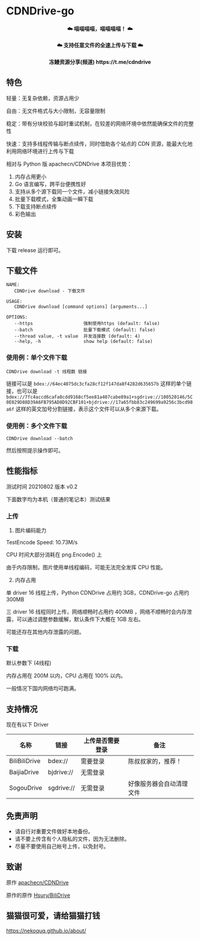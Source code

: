 # CDNDrive-go

<h4 align="center">☁️ 喵喵喵喵，喵喵喵喵！ ☁️</h4>
<h4 align="center">☁️ 支持任意文件的全速上传与下载 ☁️</h4>

<h4 align="center">冻鳗资源分享(频道) https://t.me/cdndrive</h4>

## 特色

轻量：无复杂依赖，资源占用少

自由：无文件格式与大小限制，无容量限制

稳定：带有分块校验与超时重试机制，在较差的网络环境中依然能确保文件的完整性

快速：支持多线程传输与断点续传，同时借助各个站点的 CDN 资源，能最大化地利用网络环境进行上传与下载

相对与 Python 版 apachecn/CDNDrive 本项目优势：

1. 内存占用更小
2. Go 语言编写，跨平台便携性好
3. 支持从多个源下载同一个文件，减小链接失效风险
4. 批量下载模式，全集动画一瞬下载
5. 下载支持断点续传
6. 彩色输出

## 安装

下载 release 运行即可。

## 下载文件

```
NAME:
   CDNDrive download - 下载文件

USAGE:
   CDNDrive download [command options] [arguments...]

OPTIONS:
   --https                   强制使用https (default: false)
   --batch                   批量下载模式 (default: false)
   --thread value, -t value  并发连接数 (default: 4)
   --help, -h                show help (default: false)
```

### 使用例：单个文件下载

`CDNDrive download -t 线程数 链接`

链接可以是 `bdex://64ec4075dc3cfa28cf12f147da8f4282d635657b` 这样的单个链接，也可以是 `bdex://7fc4accd6cafa0cdd9168cf5ee81a407cabe89a1+sgdrive://100520146/5C0E029D88D39A6FB795AD8D92CBF101+bjdrive://17a65fbb83c249699a9256c3bcd98a6f` 这样的英文加号分割链接，表示这个文件可以从多个来源下载。

### 使用例：多个文件下载

`CDNDrive download --batch`

然后按照提示操作即可。

## 性能指标

测试时间 20210802 版本 v0.2

下面数字均为本机（普通的笔记本）测试结果

### 上传

1. 图片编码能力

TestEncode Speed: 10.73M/s

CPU 时间大部分消耗在 png.Encode() 上

由于内存限制，图片使用单线程编码，可能无法完全发挥 CPU 性能。

2. 内存占用

单 driver 16 线程上传，Python CDNDrive 占用约 3GB，CDNDrive-go 占用约 300MB

三 driver 16 线程同时上传，网络顺畅时占用约 400MB ，网络不顺畅时会内存泄露，可以通过调整参数缓解，默认条件下大概在 1GB 左右。

可能还存在其他内存泄露的问题。

### 下载

默认参数下 (4线程)

内存占用在 200M 以内，CPU 占用在 100% 以内。

一般情况下国内网络均可跑满。

## 支持情况

现在有以下 Driver

|名称|链接|上传是否需要登录|备注|
|----|----|----|----|
|BiliBiliDrive |bdex://     |需要登录   |陈叔叔家的，推荐！
|BaijiaDrive   |bjdrive://  |无需登录   |
|SogouDrive    |sgdrive://  |无需登录   |好像服务器会自动清理文件

## 免责声明

+   请自行对重要文件做好本地备份。
+   请不要上传含有个人隐私的文件，因为无法删除。
+   尽量不要使用自己帐号上传，以免封号。

## 致谢

原作 [apachecn/CDNDrive](https://github.com/apachecn/CDNDrive)

原作的原作 [Hsury/BiliDrive](https://github.com/Hsury/BiliDrive)

## 猫猫很可爱，请给猫猫打钱

https://nekoquq.github.io/about/
